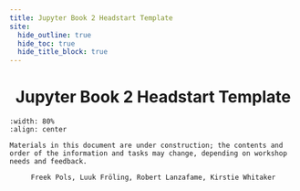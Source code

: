 ```yaml
---
title: Jupyter Book 2 Headstart Template
site:
  hide_outline: true
  hide_toc: true
  hide_title_block: true
---
```


<div style="text-align: center">

# Jupyter Book 2 Headstart Template

</div>

```{figure} pdf_template_book/Cover.PNG
:width: 80%
:align: center
```

```{warning} Work in Progress
Materials in this document are under construction; the contents and order of the information and tasks may change, depending on workshop needs and feedback.
```

<div style="text-align: center", font-size: 1.2em>

    Freek Pols, Luuk Fröling, Robert Lanzafame, Kirstie Whitaker

</div>